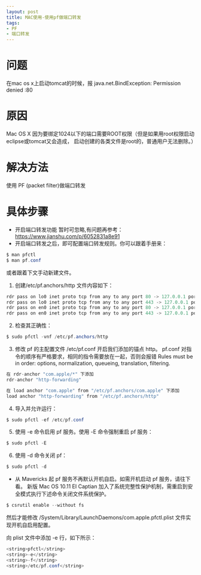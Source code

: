 ```yaml
---
layout: post
title: MAC使用-使用pf做端口转发
tags:
- PF 
- 端口转发
---
```



# 问题
   在mac os x上启动tomcat的时候，报 java.net.BindException: Permission denied <null>:80
# 原因
   Mac OS X 因为要绑定1024以下的端口需要ROOT权限（但是如果用root权限启动eclipse或tomcat又会造成， 启动创建的各类文件是root的，普通用户无法删除。）
# 解决方法
   使用 PF (packet filter)做端口转发
# 具体步骤
  -   开启端口转发功能
      暂时可忽略,有问题再参考：https://www.jianshu.com/p/6052831a8e91
  -   开启端口转发之后，即可配置端口转发规则。你可以跟着手册来：
```java
$ man pfctl
$ man pf.conf
```

   或者跟着下文手动新建文件。
1. 创建/etc/pf.anchors/http 文件内容如下：

```java
rdr pass on lo0 inet proto tcp from any to any port 80 -> 127.0.0.1 port 8080
rdr pass on lo0 inet proto tcp from any to any port 443 -> 127.0.0.1 port 4443
rdr pass on en0 inet proto tcp from any to any port 80 -> 127.0.0.1 port 8080
rdr pass on en0 inet proto tcp from any to any port 443 -> 127.0.0.1 port 4443
```

2. 检查其正确性：
```java
$ sudo pfctl -vnf /etc/pf.anchors/http
```

3. 修改 pf 的主配置文件 /etc/pf.conf 开启我们添加的锚点 http。
pf.conf 对指令的顺序有严格要求，相同的指令需要放在一起，否则会报错 Rules must be in order: options, normalization, queueing, translation, filtering.
```java
在 rdr-anchor "com.apple/*" 下添加
rdr-anchor "http-forwarding"

在 load anchor "com.apple" from "/etc/pf.anchors/com.apple" 下添加
load anchor "http-forwarding" from "/etc/pf.anchors/http"
```

4. 导入并允许运行：
```java
$ sudo pfctl -ef /etc/pf.conf
```

5. 使用 -e 命令启用 pf 服务。使用 -E 命令强制重启 pf 服务：
```java
$ sudo pfctl -E
```

6. 使用 -d 命令关闭 pf：
```java
$ sudo pfctl -d
```

  -   从 Mavericks 起 pf 服务不再默认开机自启。如需开机启动 pf 服务，请往下看。
    新版 Mac OS 10.11 EI Captian 加入了系统完整性保护机制，需重启到安全模式执行下述命令关闭文件系统保护。
```java
$ csrutil enable --without fs
```
然后才能修改 /System/Library/LaunchDaemons/com.apple.pfctl.plist 文件实现开机自启用配置。

   向 plist 文件中添加 -e 行，如下所示：
```java
<string>pfctl</string>
<string>-e</string>
<string>-f</string>
<string>/etc/pf.conf</string>
```
